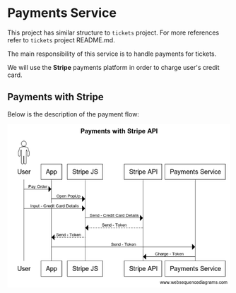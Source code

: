 # Payments Service

This project has similar structure to `tickets` project. For more references refer to `tickets` project README.md.

The main responsibility of this service is to handle payments for tickets.

We will use the **Stripe** payments platform in order to charge user's credit card.

## Payments with Stripe

Below is the description of the payment flow:

![Payments With Stripe API](./resources/images/payments_with_stripe_api.png)
